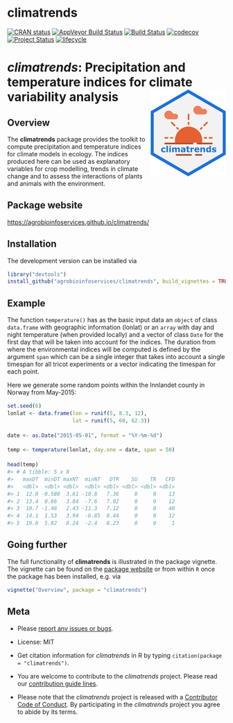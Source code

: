 
# climatrends

<!-- badges: start -->
[![CRAN status](https://www.r-pkg.org/badges/version/climatrends)](https://cran.r-project.org/package=climatrends)
[![AppVeyor Build Status](https://ci.appveyor.com/api/projects/status/github/agrobioinfoservices/climatrends?branch=master&svg=true)](https://ci.appveyor.com/project/kauedesousa/climatrends)
[![Build Status](https://travis-ci.org/agrobioinfoservices/climatrends.svg?branch=master)](https://travis-ci.org/agrobioinfoservices/climatrends)
[![codecov](https://codecov.io/gh/agrobioinfoservices/climatrends/master.svg)](https://codecov.io/github/agrobioinfoservices/climatrends?branch=master)
[![Project Status](https://www.repostatus.org/badges/latest/active.svg)](https://www.repostatus.org/#active)
[![lifecycle](https://img.shields.io/badge/lifecycle-maturing-blue.svg)](https://www.tidyverse.org/lifecycle/#maturing)
<!-- badges: end -->

# *climatrends*: Precipitation and temperature indices for climate variability analysis <img align="right" src="man/figures/logo.png">

## Overview

The **climatrends** package provides the toolkit to compute precipitation and temperature indices for climate models in ecology. The indices produced here can be used as explanatory variables for crop modelling, trends in climate change and to assess the interactions of plants and animals with the environment.

## Package website

<https://agrobioinfoservices.github.io/climatrends/>

## Installation

The development version can be installed via

``` r
library("devtools")
install_github("agrobioinfoservices/climatrends", build_vignettes = TRUE)
```

## Example

The function `temperature()` has as the basic input data an `object` of class `data.frame` with geographic information (lonlat) or an `array` with day and night temperature (when provided locally) and a vector of class `Date` for the first day that will be taken into account for the indices. The duration from where the environmental indices will be computed is defined by the argument `span` which can be a single integer that takes into account a single timespan for all tricot experiments or a vector indicating the timespan for each point.

Here we generate some random points within the Innlandet county in Norway from May-2015:


```r
set.seed(6)
lonlat <- data.frame(lon = runif(5, 8.3, 12),
                     lat = runif(5, 60, 62.3))

date <- as.Date("2015-05-01", format = "%Y-%m-%d")

temp <- temperature(lonlat, day.one = date, span = 50)

head(temp)
#> # A tibble: 5 x 8
#>   maxDT  minDT maxNT  minNT   DTR    SU    TR   CFD
#>   <dbl>  <dbl> <dbl>  <dbl> <dbl> <dbl> <dbl> <dbl>
#> 1  12.8 -0.580  3.61 -10.8   7.36     0     0    13
#> 2  13.4  0.66   3.84  -7.6   7.02     0     0    12
#> 3  10.7 -1.48   2.43 -11.3   7.12     0     0    40
#> 4  14.1  1.53   3.94  -6.85  8.44     0     0    12
#> 5  19.6  5.82   8.24  -2.4   8.23     0     0     1
```

## Going further

The full functionality of **climatrends** is illustrated in the package vignette. The vignette can be found on the [package website](https://agrobioinfoservices.github.io/climatrends/) or from within `R` once the package has been installed, e.g. via

``` r
vignette("Overview", package = "climatrends")
```

## Meta

  - Please [report any issues or bugs](https://github.com/agrobioinfoservices/climatrends/issues).

  - License: MIT

  - Get citation information for *climatrends* in R by typing `citation(package = "climatrends")`.

  - You are welcome to contribute to the *climatrends* project. Please read our [contribution guide lines](CONTRIBUTING.md).

  - Please note that the *climatrends* project is released with a [Contributor Code of Conduct](CODE_OF_CONDUCT.md). By participating in the *climatrends* project you agree to abide by its terms.
